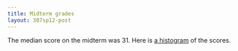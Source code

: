 ```yaml
---
title: Midterm grades
layout: 307sp12-post
---
```


The median score on the midterm was 31. Here is [a histogram][1] of the scores.

[1]: midterm-histogram.pdf

